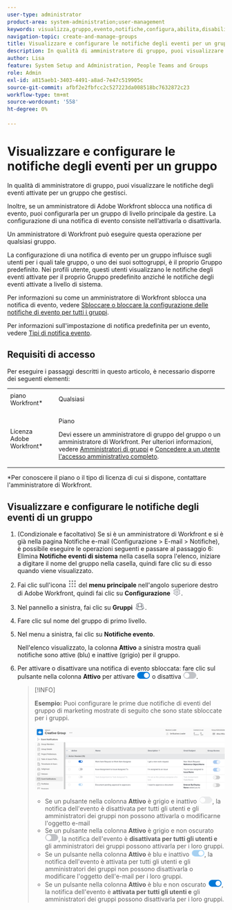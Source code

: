```yaml
---
user-type: administrator
product-area: system-administration;user-management
keywords: visualizza,gruppo,evento,notifiche,configura,abilita,disabilita
navigation-topic: create-and-manage-groups
title: Visualizzare e configurare le notifiche degli eventi per un gruppo
description: In qualità di amministratore di gruppo, puoi visualizzare le notifiche degli eventi attivate per un gruppo che gestisci. Inoltre, se un amministratore di Adobe Workfront sblocca una notifica di evento, puoi configurarla per un gruppo di livello principale da gestire. La configurazione di una notifica di evento consiste nell’attivarla o disattivarla.
author: Lisa
feature: System Setup and Administration, People Teams and Groups
role: Admin
exl-id: a815aeb1-3403-4491-a8ad-7e47c519905c
source-git-commit: afbf2e2fbfcc2c527223da008518bc7632872c23
workflow-type: tm+mt
source-wordcount: '558'
ht-degree: 0%

---
```


# Visualizzare e configurare le notifiche degli eventi per un gruppo

In qualità di amministratore di gruppo, puoi visualizzare le notifiche degli eventi attivate per un gruppo che gestisci.

Inoltre, se un amministratore di Adobe Workfront sblocca una notifica di evento, puoi configurarla per un gruppo di livello principale da gestire. La configurazione di una notifica di evento consiste nell’attivarla o disattivarla.

Un amministratore di Workfront può eseguire questa operazione per qualsiasi gruppo.

La configurazione di una notifica di evento per un gruppo influisce sugli utenti per i quali tale gruppo, o uno dei suoi sottogruppi, è il proprio Gruppo predefinito. Nei profili utente, questi utenti visualizzano le notifiche degli eventi attivate per il proprio Gruppo predefinito anziché le notifiche degli eventi attivate a livello di sistema.

Per informazioni su come un amministratore di Workfront sblocca una notifica di evento, vedere [Sbloccare o bloccare la configurazione delle notifiche di evento per tutti i gruppi](../../../administration-and-setup/manage-workfront/emails/unlock-configuration-of-event-notifications-for-groups.md).

Per informazioni sull&#39;impostazione di notifica predefinita per un evento, vedere [Tipi di notifica evento](../../../administration-and-setup/manage-workfront/emails/event-notifications-available-in-wf.md).

## Requisiti di accesso

Per eseguire i passaggi descritti in questo articolo, è necessario disporre dei seguenti elementi:

<table style="table-layout:auto"> 
 <col> 
 <col> 
 <tbody> 
  <tr> 
   <td role="rowheader">piano Workfront*</td> 
   <td> <p>Qualsiasi</p> </td> 
  </tr> 
  <tr> 
   <td role="rowheader">Licenza Adobe Workfront*</td> 
   <td> <p>Piano </p> <p>Devi essere un amministratore di gruppo del gruppo o un amministratore di Workfront. Per ulteriori informazioni, vedere <a href="../../../administration-and-setup/manage-groups/group-roles/group-administrators.md" class="MCXref xref">Amministratori di gruppi</a> e <a href="../../../administration-and-setup/add-users/configure-and-grant-access/grant-a-user-full-administrative-access.md" class="MCXref xref">Concedere a un utente l'accesso amministrativo completo</a>.</p> </td> 
  </tr> 
 </tbody> 
</table>

&#42;Per conoscere il piano o il tipo di licenza di cui si dispone, contattare l&#39;amministratore di Workfront.

## Visualizzare e configurare le notifiche degli eventi di un gruppo

1. (Condizionale e facoltativo) Se si è un amministratore di Workfront e si è già nella pagina Notifiche e-mail (Configurazione > E-mail > Notifiche), è possibile eseguire le operazioni seguenti e passare al passaggio 6: Elimina **Notifiche eventi di sistema** nella casella sopra l&#39;elenco, iniziare a digitare il nome del gruppo nella casella, quindi fare clic su di esso quando viene visualizzato.
1. Fai clic sull&#39;icona ![](assets/main-menu-icon.png) del **menu principale** nell&#39;angolo superiore destro di Adobe Workfront, quindi fai clic su **Configurazione** ![](assets/gear-icon-settings.png).

1. Nel pannello a sinistra, fai clic su **Gruppi** ![](assets/groups-icon.png).

1. Fare clic sul nome del gruppo di primo livello.
1. Nel menu a sinistra, fai clic su **Notifiche evento**.

   Nell&#39;elenco visualizzato, la colonna **Attivo** a sinistra mostra quali notifiche sono attive (blu) e inattive (grigio) per il gruppo.

1. Per attivare o disattivare una notifica di evento sbloccata: fare clic sul pulsante nella colonna <strong>Attivo</strong> per attivare <img src="assets/email-notification-enabled-unlocked.png"> o disattiva <img src="assets/email-notification-disabled-unlocked.png">.

   >[!INFO]
   >
   >**Esempio:** Puoi configurare le prime due notifiche di eventi del gruppo di marketing mostrate di seguito che sono state sbloccate per i gruppi.</p> <p> <img src="assets/configure-group-event-notifications.png">
   >* Se un pulsante nella colonna <strong>Attivo</strong> è grigio e inattivo <img src="assets/email-notification-disabled-locked.png">, la notifica dell&#39;evento è disattivata per tutti gli utenti e gli amministratori dei gruppi non possono attivarla o modificarne l&#39;oggetto e-mail
   >* Se un pulsante nella colonna <strong>Attivo</strong> è grigio e non oscurato <img src="assets/email-notification-disabled-unlocked.png">, la notifica dell&#39;evento è <strong>disattivata per tutti gli utenti e</strong> gli amministratori dei gruppi possono attivarla per i loro gruppi.
   >* Se un pulsante nella colonna <strong>Attivo</strong> è blu e inattivo <img src="assets/email-notification-enabled-locked.png">, la notifica dell&#39;evento è attivata per tutti gli utenti e gli amministratori dei gruppi non possono disattivarla o modificare l&#39;oggetto dell&#39;e-mail per i loro gruppi.
   >* Se un pulsante nella colonna <strong>Attivo</strong> è blu e non oscurato <img src="assets/email-notification-enabled-unlocked.png">, la notifica dell&#39;evento è <strong>attivata per tutti gli utenti e</strong> gli amministratori dei gruppi possono disattivarla per i loro gruppi.

<!--
This step (with substeps) is for functionality from a Sprint 3 2021 story that got put on hold. Also see the PDF on the story for some text earlier in the article that needs to be added. 

1. To customize the email subject line of an event notification,
  1. Click the name of the event notification.
  1. In the <strong>Event Notification</strong> box that displays, in the <strong>Email Subject Line</strong> box, change the text and fields, including custom fields, then click <strong>Update</strong> to save the new subject lines for your emails.
  IMPORTANT: The names of the fields added must match the camel case syntax of our database structure. For more information about how our objects and their fields are named in the Workfront database, see the <a href="../../../wf-api/workfront-api.md" class="MCXref xref">Adobe Workfront API</a>.
  For more information about customizing the email subject line of an event notification, see <a href="../../../administration-and-setup/manage-workfront/emails/custom-email-subjects-event-notification.md" class="MCXref xref">Customize email subjects for event notifications</a>. 
-->

